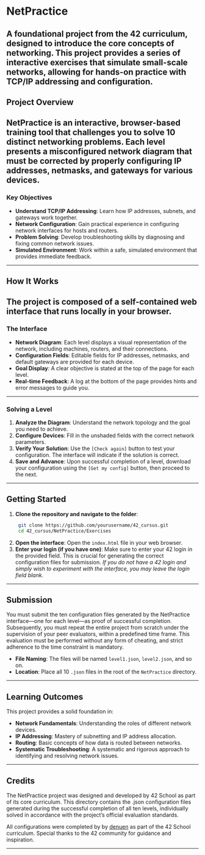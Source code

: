 # NetPractice

A foundational project from the 42 curriculum, designed to introduce the core concepts of networking. This project provides a series of interactive exercises that simulate small-scale networks, allowing for hands-on practice with TCP/IP addressing and configuration.
---

## Project Overview

NetPractice is an interactive, browser-based training tool that challenges you to solve 10 distinct networking problems. Each level presents a misconfigured network diagram that must be corrected by properly configuring IP addresses, netmasks, and gateways for various devices.
---

### Key Objectives

- **Understand TCP/IP Addressing**: Learn how IP addresses, subnets, and gateways work together.
- **Network Configuration**: Gain practical experience in configuring network interfaces for hosts and routers.
- **Problem Solving**: Develop troubleshooting skills by diagnosing and fixing common network issues.
- **Simulated Environment**: Work within a safe, simulated environment that provides immediate feedback.
---

## How It Works

The project is composed of a self-contained web interface that runs locally in your browser.
---

### The Interface

- **Network Diagram**: Each level displays a visual representation of the network, including machines, routers, and their connections.
- **Configuration Fields**: Editable fields for IP addresses, netmasks, and default gateways are provided for each device.
- **Goal Display**: A clear objective is stated at the top of the page for each level.
- **Real-time Feedback**: A log at the bottom of the page provides hints and error messages to guide you.
---

### Solving a Level

1.  **Analyze the Diagram**: Understand the network topology and the goal you need to achieve.
2.  **Configure Devices**: Fill in the unshaded fields with the correct network parameters.
3.  **Verify Your Solution**: Use the `[Check again]` button to test your configuration. The interface will indicate if the solution is correct.
4.  **Save and Advance**: Upon successful completion of a level, download your configuration using the `[Get my config]` button, then proceed to the next.
---

## Getting Started

1.  **Clone the repository and navigate to the folder**:
    ```bash
     git clone https://github.com/yourusername/42_cursus.git
     cd 42_cursus/NetPractice/Exercises
    ```
2.  **Open the interface**:
    Open the `index.html` file in your web browser.
3.  **Enter your login (if you have one)**:
    Make sure to enter your 42 login in the provided field. This is crucial for generating the correct configuration files for submission.
	*If you do not have a 42 login and simply wish to experiment with the interface, you may leave the login field blank.*
---

## Submission

You must submit the ten configuration files generated by the NetPractice interface—one for each level—as proof of successful completion.
Subsequently, you must repeat the entire project from scratch under the supervision of your peer evaluators, within a predefined time frame. This evaluation must be performed without any form of cheating, and strict adherence to the time constraint is mandatory.

- **File Naming**: The files will be named `level1.json`, `level2.json`, and so on.
- **Location**: Place all 10 `.json` files in the root of the `NetPractice` directory.
---

## Learning Outcomes

This project provides a solid foundation in:

- **Network Fundamentals**: Understanding the roles of different network devices.
- **IP Addressing**: Mastery of subnetting and IP address allocation.
- **Routing**: Basic concepts of how data is routed between networks.
- **Systematic Troubleshooting**: A systematic and rigorous approach to identifying and resolving network issues.
---

## Credits

The NetPractice project was designed and developed by 42 School as part of its core curriculum.
This directory contains the .json configuration files generated during the successful completion of all ten levels, individually solved in accordance with the project’s official evaluation standards.

All configurations were completed by by [denuen](https://github.com/denuen) as part of the 42 School curriculum.
Special thanks to the 42 community for guidance and inspiration.

---


